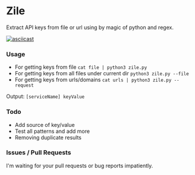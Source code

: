 # Zile
Extract API keys from file or url using by magic of python and regex.

[![asciicast](https://asciinema.org/a/9AHGuvFiPg2ET2Cw8A1EKBRG8.svg)](https://asciinema.org/a/9AHGuvFiPg2ET2Cw8A1EKBRG8)

### Usage
+ For getting keys from file
```cat file | python3 zile.py```
+ For getting keys from all files under current dir
```python3 zile.py --file```
+ For getting keys from urls/domains
```cat urls | python3 zile.py --request```

Output: `[serviceName] keyValue`

### Todo
+ Add source of key/value
+ Test all patterns and add more
+ Removing duplicate results

### Issues / Pull Requests
I'm waiting for your pull requests or bug reports impatiently. 

